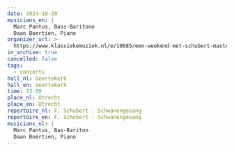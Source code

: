 ```yaml
---
date: 2024-10-20
musicians_en: |
  Marc Pantus, Bass-Baritone
  Daan Boertien, Piano
organizer_url: >-
  https://www.klassiekemuziek.nl/e/18685/een-weekend-met-schubert-masterclass-en-schwanengesang-utrecht
in_archive: true
cancelled: false
tags:
  - concerts
hall_nl: Geertekerk
hall_en: Geertekerk
time: 13:00
place_nl: Utrecht
place_en: Utrecht
repertoire_nl: F. Schubert - Schwanengesang
repertoire_en: F. Schubert - Schwanengesang
musicians_nl: |
  Marc Pantus, Bas-Bariton
  Daan Boertien, Piano
---
```

